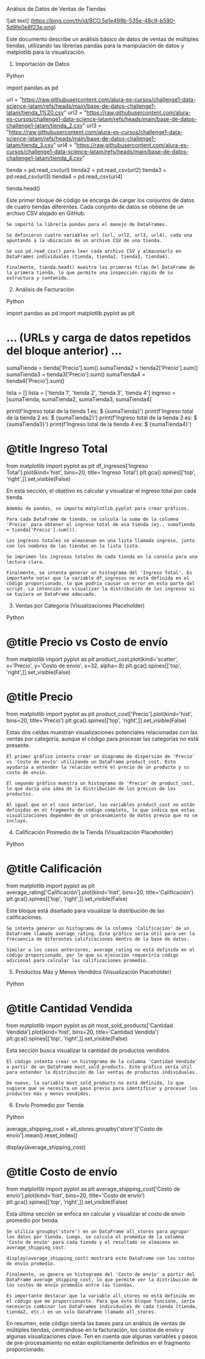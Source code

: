 Análisis de Datos de Ventas de Tiendas

![alt text] (https://bing.com/th/id/BCO.5e1e499b-535e-48c9-b590-5d9fe0e8f23e.png)



Este documento describe un análisis básico de datos de ventas de múltiples tiendas, utilizando las librerías pandas para la manipulación de datos y matplotlib para la visualización.

1. Importación de Datos

Python

import pandas as pd

url = "https://raw.githubusercontent.com/alura-es-cursos/challenge1-data-science-latam/refs/heads/main/base-de-datos-challenge1-latam/tienda_1%20.csv"
url2 = "https://raw.githubusercontent.com/alura-es-cursos/challenge1-data-science-latam/refs/heads/main/base-de-datos-challenge1-latam/tienda_2.csv"
url3 = "https://raw.githubusercontent.com/alura-es-cursos/challenge1-data-science-latam/refs/heads/main/base-de-datos-challenge1-latam/tienda_3.csv"
url4 = "https://raw.githubusercontent.com/alura-es-cursos/challenge1-data-science-latam/refs/heads/main/base-de-datos-challenge1-latam/tienda_4.csv"

tienda = pd.read_csv(url)
tienda2 = pd.read_csv(url2)
tienda3 = pd.read_csv(url3)
tienda4 = pd.read_csv(url4)

tienda.head()

Este primer bloque de código se encarga de cargar los conjuntos de datos de cuatro tiendas diferentes. Cada conjunto de datos se obtiene de un archivo CSV alojado en GitHub.

    Se importó la librería pandas para el manejo de DataFrames.

    Se definieron cuatro variables url (url, url2, url3, url4), cada una apuntando a la ubicación de un archivo CSV de una tienda.

    Se usó pd.read_csv() para leer cada archivo CSV y almacenarlo en DataFrames individuales (tienda, tienda2, tienda3, tienda4).

    Finalmente, tienda.head() muestra las primeras filas del DataFrame de la primera tienda, lo que permite una inspección rápida de su estructura y contenido.

2. Análisis de Facturación

Python

import pandas as pd
import matplotlib.pyplot as plt

# ... (URLs y carga de datos repetidos del bloque anterior) ...

sumaTienda = tienda['Precio'].sum()
sumaTienda2 = tienda2['Precio'].sum()
sumaTienda3 = tienda3['Precio'].sum()
sumaTienda4 = tienda4['Precio'].sum()

lista = []
lista = ['tienda 1', 'tienda 2', 'tienda 3', 'tienda 4']
ingreso = [sumaTienda, sumaTienda2, sumaTienda3, sumaTienda4]

print(f'Ingreso total de la tienda 1 es: $ {sumaTienda}')
print(f'Ingreso total de la tienda 2 es: $ {sumaTienda2}')
print(f'Ingreso total de la tienda 3 es: $ {sumaTienda3}')
print(f'Ingreso total de la tienda 4 es: $ {sumaTienda4}')

# @title Ingreso Total
from matplotlib import pyplot as plt
df_ingresos['Ingreso Total'].plot(kind='hist', bins=20, title='Ingreso Total')
plt.gca().spines[['top', 'right',]].set_visible(False)

En esta sección, el objetivo es calcular y visualizar el ingreso total por cada tienda.

    Además de pandas, se importa matplotlib.pyplot para crear gráficos.

    Para cada DataFrame de tienda, se calcula la suma de la columna 'Precio' para obtener el ingreso total de esa tienda (ej., sumaTienda = tienda['Precio'].sum()).

    Los ingresos totales se almacenan en una lista llamada ingreso, junto con los nombres de las tiendas en la lista lista.

    Se imprimen los ingresos totales de cada tienda en la consola para una lectura clara.

    Finalmente, se intenta generar un histograma del 'Ingreso Total'. Es importante notar que la variable df_ingresos no está definida en el código proporcionado, lo que podría causar un error en esta parte del script. La intención es visualizar la distribución de los ingresos si se tuviera un DataFrame adecuado.

3. Ventas por Categoría (Visualizaciones Placeholder)

Python

# @title Precio vs Costo de envío
from matplotlib import pyplot as plt
product_cost.plot(kind='scatter', x='Precio', y='Costo de envío', s=32, alpha=.8)
plt.gca().spines[['top', 'right',]].set_visible(False)

# @title Precio
from matplotlib import pyplot as plt
product_cost['Precio'].plot(kind='hist', bins=20, title='Precio')
plt.gca().spines[['top', 'right',]].set_visible(False)

Estas dos celdas muestran visualizaciones potenciales relacionadas con las ventas por categoría, aunque el código para procesar las categorías no está presente.

    El primer gráfico intenta crear un diagrama de dispersión de 'Precio' vs 'Costo de envío' utilizando un DataFrame product_cost. Esto ayudaría a entender la relación entre el precio de un producto y su costo de envío.

    El segundo gráfico muestra un histograma de 'Precio' de product_cost, lo que daría una idea de la distribución de los precios de los productos.

    Al igual que en el caso anterior, las variables product_cost no están definidas en el fragmento de código completo, lo que indica que estas visualizaciones dependen de un procesamiento de datos previo que no se incluyó.

4. Calificación Promedio de la Tienda (Visualización Placeholder)

Python

# @title Calificación
from matplotlib import pyplot as plt
average_rating['Calificación'].plot(kind='hist', bins=20, title='Calificación')
plt.gca().spines[['top', 'right',]].set_visible(False)

Este bloque está diseñado para visualizar la distribución de las calificaciones.

    Se intenta generar un histograma de la columna 'Calificación' de un DataFrame llamado average_rating. Este gráfico sería útil para ver la frecuencia de diferentes calificaciones dentro de la base de datos.

    Similar a los casos anteriores, average_rating no está definida en el código proporcionado, por lo que su ejecución requeriría código adicional para calcular las calificaciones promedio.

5. Productos Más y Menos Vendidos (Visualización Placeholder)

Python

# @title Cantidad Vendida
from matplotlib import pyplot as plt
most_sold_products['Cantidad Vendida'].plot(kind='hist', bins=20, title='Cantidad Vendida')
plt.gca().spines[['top', 'right',]].set_visible(False)

Esta sección busca visualizar la cantidad de productos vendidos.

    El código intenta crear un histograma de la columna 'Cantidad Vendida' a partir de un DataFrame most_sold_products. Este gráfico sería útil para entender la distribución de las ventas de productos individuales.

    De nuevo, la variable most_sold_products no está definida, lo que sugiere que se necesita un paso previo para identificar y procesar los productos más y menos vendidos.

6. Envío Promedio por Tienda

Python

average_shipping_cost = all_stores.groupby('store')['Costo de envío'].mean().reset_index()

display(average_shipping_cost)

# @title Costo de envío
from matplotlib import pyplot as plt
average_shipping_cost['Costo de envío'].plot(kind='hist', bins=20, title='Costo de envío')
plt.gca().spines[['top', 'right',]].set_visible(False)

Esta última sección se enfoca en calcular y visualizar el costo de envío promedio por tienda.

    Se utiliza groupby('store') en un DataFrame all_stores para agrupar los datos por tienda. Luego, se calcula el promedio de la columna 'Costo de envío' para cada tienda y el resultado se almacena en average_shipping_cost.

    display(average_shipping_cost) mostrará este DataFrame con los costos de envío promedio.

    Finalmente, se genera un histograma del 'Costo de envío' a partir del DataFrame average_shipping_cost, lo que permite ver la distribución de los costos de envío promedio entre las tiendas.

    Es importante destacar que la variable all_stores no está definida en el código que me proporcionaste. Para que este bloque funcione, sería necesario combinar los DataFrames individuales de cada tienda (tienda, tienda2, etc.) en un solo DataFrame llamado all_stores.

En resumen, este código sienta las bases para un análisis de ventas de múltiples tiendas, centrándose en la facturación, los costos de envío y algunas visualizaciones clave. Ten en cuenta que algunas variables y pasos de pre-procesamiento no están explícitamente definidos en el fragmento proporcionado.